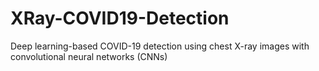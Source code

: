 # XRay-COVID19-Detection
Deep learning-based COVID-19 detection using chest X-ray images with convolutional neural networks (CNNs)
